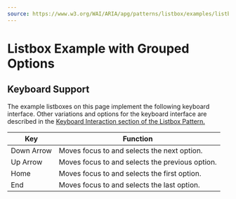 ```yaml
---
source: https://www.w3.org/WAI/ARIA/apg/patterns/listbox/examples/listbox-grouped/
---
```

Listbox Example with Grouped Options
====================================

Keyboard Support
----------------

The example listboxes on this page implement the following keyboard interface. Other variations and options for the keyboard interface are described in the [Keyboard Interaction section of the Listbox Pattern.](https://www.w3.org/WAI/ARIA/apg/patterns/listbox/#keyboard_interaction)

| Key | Function |
| --- | --- |
| Down Arrow | Moves focus to and selects the next option. |
| Up Arrow | Moves focus to and selects the previous option. |
| Home | Moves focus to and selects the first option. |
| End | Moves focus to and selects the last option. |